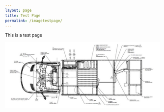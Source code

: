 ```yaml
---
layout: page
title: Test Page
permalink: /imagetestpage/
---
```


This is a test page

<img src="assets/vandrawing.jpg"/>

<div style="background-image: url('img_girl.jpg');">
